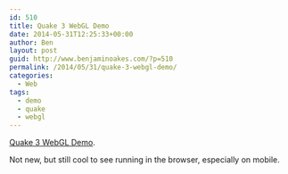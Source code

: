 ```yaml
---
id: 510
title: Quake 3 WebGL Demo
date: 2014-05-31T12:25:33+00:00
author: Ben
layout: post
guid: http://www.benjaminoakes.com/?p=510
permalink: /2014/05/31/quake-3-webgl-demo/
categories:
  - Web
tags:
  - demo
  - quake
  - webgl
---
```

[Quake 3 WebGL Demo](http://media.tojicode.com/q3bsp/).

Not new, but still cool to see running in the browser, especially on mobile.